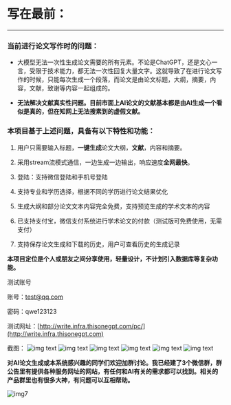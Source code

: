 # **写在最前：**

------

### 当前进行论文写作时的问题：



* 大模型无法一次性生成论文需要的所有元素。不论是ChatGPT，还是文心一言，受限于技术能力，都无法一次性回复大量文字。这就导致了在进行论文写作的时候，只能每次生成一个段落，而论文是由论文标题，大纲，摘要，内容，文献，致谢等内容一起组成的。



* **无法解决文献真实性问题。目前市面上AI论文的文献基本都是由AI生成一个看似是真的，但在知网上无法搜素到的虚假文献。**





###  **本项目基于上述问题，具备有以下特性和功能：**



1. 用户只需要输入标题，**一键生成**论文大纲，**文献**，内容和摘要。

2. 采用stream流模式通信，一边生成一边输出，响应速度**全网最快**。

3. 登陆：支持微信登陆和手机号登陆

4. 支持专业和学历选择，根据不同的学历进行论文结果优化

5. 生成大纲和部分论文文本内容完全免费，支持预览生成的学术文本的内容

6. 已支持支付宝，微信支付系统进行学术论文的付款（测试版可免费使用，无需支付）

7. 支持保存论文生成和下载的历史，用户可查看历史的生成记录

   

**本项目定位是个人或朋友之间分享使用，轻量设计，不计划引入数据库等复杂功能。**





测试账号



账号：test@qq.com

密码：qwe123123





 

测试网址：[http://write.infra.thisonegpt.com/pc/](http://write.infra.thisonegpt.com)

截图：
![img text](https://github.com/Andrew-hch/AI-Paper-WriteGPT/blob/main/img/img1.jpg) 
![img text](https://github.com/Andrew-hch/AI-Paper-WriteGPT/blob/main/img/img2.jpg) 
![img text](https://github.com/Andrew-hch/AI-Paper-WriteGPT/blob/main/img/img3.jpg) 
![img text](https://github.com/Andrew-hch/AI-Paper-WriteGPT/blob/main/img/img4.jpg) 
![img text](https://github.com/Andrew-hch/AI-Paper-WriteGPT/blob/main/img/img5.jpg) 
![img text](https://github.com/Andrew-hch/AI-Paper-WriteGPT/blob/main/img/img6.jpg) 

**对AI论文生成或本系统感兴趣的同学们欢迎加群讨论。我已经建了3个微信群，群公告里有提供各种服务网址的网站，有任何和AI有关的需求都可以找到。相关的产品群里也有很多大神，有问题可以互相帮助。**

![img7](https://github.com/Andrew-hch/AI-Paper-WriteGPT/assets/160099018/e828578b-badf-4117-91ed-a62d2c4323f9)

 
